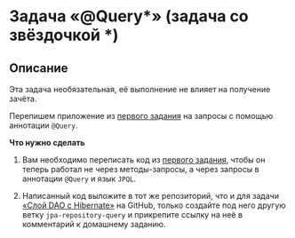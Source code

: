 # Задача «@Query*» (задача со звёздочкой *)

## Описание

Эта задача необязательная, её выполнение не влияет на получение зачёта.

Перепишем приложение из [первого задания](../taskEx5_1/README.md) на запросы с помощью аннотации `@Query`.


**Что нужно сделать**

1. Вам необходимо переписать код из [первого задания](../taskEx5_1/README.md), чтобы он теперь работал не через методы-запросы, а через запросы в аннотации `@Query` и язык `JPQL`.

2. Написанный код выложите в тот же репозиторий, что и для задачи [«Слой DAO c Hibernate»](../task1/README.md) на GitHub, только создайте под него другую ветку `jpa-repository-query` и прикрепите ссылку на неё в комментарий к домашнему заданию.